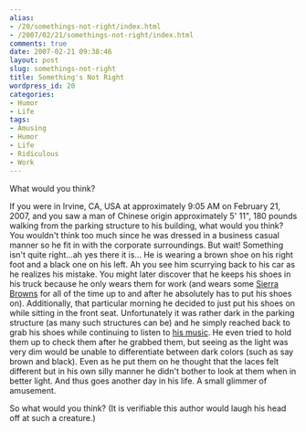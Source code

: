 ```yaml
---
alias:
- /20/somethings-not-right/index.html
- /2007/02/21/somethings-not-right/index.html
comments: true
date: 2007-02-21 09:38:46
layout: post
slug: somethings-not-right
title: Something's Not Right
wordpress_id: 20
categories:
- Humor
- Life
tags:
- Amusing
- Humor
- Life
- Ridiculous
- Work
---
```


What would you think?

If you were in Irvine, CA, USA at approximately 9:05 AM on February 21, 2007, and you saw a man of Chinese origin approximately 5' 11", 180 pounds walking from the parking structure to his building, what would you think?  You wouldn't think too much since he was dressed in a business casual manner so he fit in with the corporate surroundings.  But wait!  Something isn't quite right...ah yes there it is...  He is wearing a brown shoe on his right foot and a black one on his left.  Ah you see him scurrying back to his car as he realizes his mistake.  You might later discover that he keeps his shoes in his truck because he only wears them for work (and wears some [Sierra Browns](http://rainbowsandals.com/zzPremierLeathers.asp#Double%20Layer%20Arch,%20Premier%20Leather) for all of the time up to and after he absolutely has to put his shoes on).  Additionally, that particular morning he decided to just put his shoes on while sitting in the front seat.  Unfortunately it was rather dark in the parking structure (as many such structures can be) and he simply reached back to grab his shoes while continuing to listen to [his music](http://www.amazon.com/gp/product/B00006JJ5B?ie=UTF8&tag=dereksxanga-20&linkCode=as2&camp=1789&creative=9325&creativeASIN=B00006JJ5B).  He even tried to hold them up to check them after he grabbed them, but seeing as the light was very dim would be unable to differentiate between dark colors (such as say brown and black).  Even as he put them on he thought that the laces felt different but in his own silly manner he didn't bother to look at them when in better light.  And thus goes another day in his life.  A small glimmer of amusement.

So what would you think?  (It is verifiable this author would laugh his head off at such a creature.)
